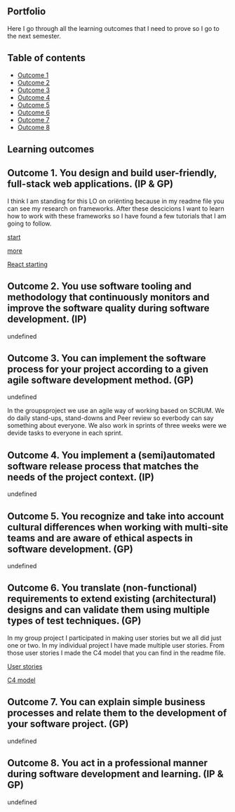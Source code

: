 ## Portfolio

Here I go through all the learning outcomes that I need to prove so I go to the next semester.

## Table of contents
- [Outcome 1](#outcome-1-you-design-and-build-user-friendly-full-stack-web-applications-ip--gp)
- [Outcome 2](#outcome-2-you-use-software-tooling-and-methodology-that-continuously-monitors-and-improve-the-software-quality-during-software-development-ip)
- [Outcome 3](#outcome-3-you-can-implement-the-software-process-for-your-project-according-to-a-given-agile-software-development-method-gp)
- [Outcome 4](#outcome-4-you-implement-a-semiautomated-software-release-process-that-matches-the-needs-of-the-project-context-ip)
- [Outcome 5](#outcome-5-you-recognize-and-take-into-account-cultural-differences-when-working-with-multi-site-teams-and-are-aware-of-ethical-aspects-in-software-development-gp)
- [Outcome 6](#outcome-6-you-translate-non-functional-requirements-to-extend-existing-architectural-designs-and-can-validate-them-using-multiple-types-of-test-techniques-gp)
- [Outcome 7](#outcome-7-you-can-explain-simple-business-processes-and-relate-them-to-the-development-of-your-software-project-gp)
- [Outcome 8](#outcome-8-you-act-in-a-professional-manner-during-software-development-and-learning-ip--gp)

## Learning outcomes



## Outcome 1. You design and build user-friendly, full-stack web applications. (IP & GP)

I think I am standing for this LO on oriënting because in my readme file you can see my research on frameworks. After these descicions I want to learn how to work with these frameworks so I have found a few tutorials that I am going to follow. 

[start](https://spring.io/quickstart)

[more](https://spring.io/guides)

[React starting](https://reactjs.org/docs/getting-started.html#learn-react)

## Outcome 2. You use software tooling and methodology that continuously monitors and improve the software quality during software development. (IP)

undefined



## Outcome 3. You can implement the software process for your project according to a given agile software development method. (GP)
undefined

In the groupsproject we use an agile way of working based on SCRUM. We do daily stand-ups, stand-downs and Peer review so everbody can say something about everyone. We also work in sprints of three weeks were we devide tasks to everyone in each sprint. 


## Outcome 4. You implement a (semi)automated software release process that matches the needs of the project context. (IP)

undefined


## Outcome 5. You recognize and take into account cultural differences when working with multi-site teams and are aware of ethical aspects in software development. (GP)

undefined



## Outcome 6. You translate (non-functional) requirements to extend existing (architectural) designs and can validate them using multiple types of test techniques. (GP)

In my group project I participated in making user stories but we all did just one or two. In my individual project I have made multiple user stories. From those user stories I made the C4 model that you can find in the readme file.

[User stories](https://github.com/TimoOerlemans/Portfolio-Research/blob/main/README.md#user-stories)

[C4 model](https://github.com/TimoOerlemans/Portfolio-Research/blob/main/README.md#c4-model)

## Outcome 7. You can explain simple business processes and relate them to the development of your software project. (GP)

undefined



## Outcome 8. You act in a professional manner during software development and learning. (IP & GP)

undefined


